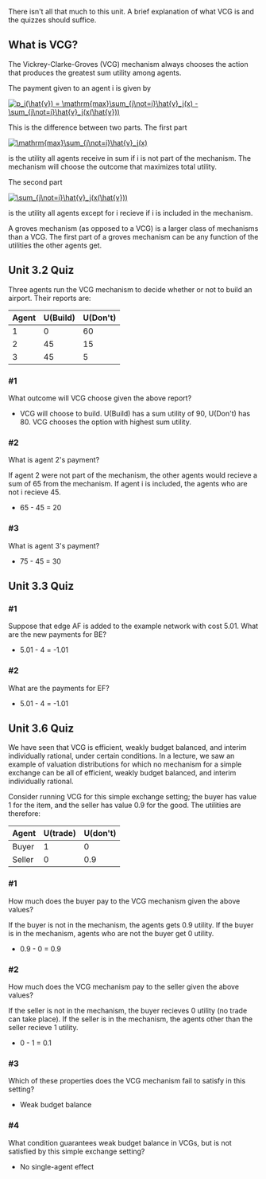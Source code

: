 There isn't all that much to this unit. A brief explanation of what VCG is and the quizzes should suffice.

## What is VCG?

The Vickrey-Clarke-Groves (VCG) mechanism always chooses the action that produces the greatest sum utility among agents.

The payment given to an agent i is given by

<a href="https://www.codecogs.com/eqnedit.php?latex=p_i(\hat{v})&space;=&space;\mathrm{max}\sum_{j\not=i}\hat{v}_j(x)&space;-&space;\sum_{j\not=i}\hat{v}_j(x(\hat{v}))" target="_blank"><img src="https://latex.codecogs.com/gif.latex?p_i(\hat{v})&space;=&space;\mathrm{max}\sum_{j\not=i}\hat{v}_j(x)&space;-&space;\sum_{j\not=i}\hat{v}_j(x(\hat{v}))" title="p_i(\hat{v}) = \mathrm{max}\sum_{j\not=i}\hat{v}_j(x) - \sum_{j\not=i}\hat{v}_j(x(\hat{v}))" /></a>

This is the difference between two parts. The first part

<a href="https://www.codecogs.com/eqnedit.php?latex=\mathrm{max}\sum_{j\not=i}\hat{v}_j(x)" target="_blank"><img src="https://latex.codecogs.com/gif.latex?\mathrm{max}\sum_{j\not=i}\hat{v}_j(x)" title="\mathrm{max}\sum_{j\not=i}\hat{v}_j(x)" /></a>

is the utility all agents receive in sum if i is not part of the mechanism. The mechanism will choose the outcome that maximizes total utility.

The second part 

<a href="https://www.codecogs.com/eqnedit.php?latex=\sum_{j\not=i}\hat{v}_j(x(\hat{v}))" target="_blank"><img src="https://latex.codecogs.com/gif.latex?\sum_{j\not=i}\hat{v}_j(x(\hat{v}))" title="\sum_{j\not=i}\hat{v}_j(x(\hat{v}))" /></a>

is the utility all agents except for i recieve if i is included in the mechanism.

A groves mechanism (as opposed to a VCG) is a larger class of mechanisms than a VCG. The first part of a groves mechanism can be any function of the utilities the other agents get.

## Unit 3.2 Quiz

Three agents run the VCG mechanism to decide whether or not to build an airport. Their reports are:

| Agent | U(Build) | U(Don't) |
| ----- | -------- | -------- |
| 1     | 0        | 60       |
| 2     | 45       | 15       |
| 3     | 45       | 5        |

### #1

What outcome will VCG choose given the above report?

- VCG will choose to build. U(Build) has a sum utility of 90, U(Don't) has 80. VCG chooses the option with highest sum utility.

### #2

What is agent 2's payment?

If agent 2 were not part of the mechanism, the other agents would recieve a sum of 65 from the mechanism. If agent i is included, the agents who are not i recieve 45. 

- 65 - 45 = 20

### #3 

What is agent 3's payment?

- 75 - 45 = 30

## Unit 3.3 Quiz

### #1

Suppose that edge AF is added to the example network with cost 5.01. What are the new payments for BE?

- 5.01 - 4 = -1.01

### #2

What are the payments for EF?

- 5.01 - 4 = -1.01

## Unit 3.6 Quiz

We have seen that VCG is efficient, weakly budget balanced, and interim individually rational, under certain conditions. In a lecture, we saw an example of valuation distributions for which no mechanism for a simple exchange can be all of efficient, weakly budget balanced, and interim individually rational.

Consider running VCG for this simple exchange setting; the buyer has value 1 for the item, and the seller has value 0.9 for the good. The utilities are therefore:

| Agent  | U(trade) | U(don't) |
| ------ | -------- | -------- |
| Buyer  | 1        | 0        |
| Seller | 0        | 0.9      |

### #1

How much does the buyer pay to the VCG mechanism given the above values?

If the buyer is not in the mechanism, the agents gets 0.9 utility. If the buyer is in the mechanism, agents who are not the buyer get 0 utility. 

- 0.9 - 0 = 0.9

### #2

How much does the VCG mechanism pay to the seller given the above values?

If the seller is not in the mechanism, the buyer recieves 0 utility (no trade can take place). If the seller is in the mechanism, the agents other than the seller recieve 1 utility.

- 0 - 1 = 0.1

### #3

Which of these properties does the VCG mechanism fail to satisfy in this setting?

- Weak budget balance

### #4

What condition guarantees weak budget balance in VCGs, but is not satisfied by this simple exchange setting?

- No single-agent effect

